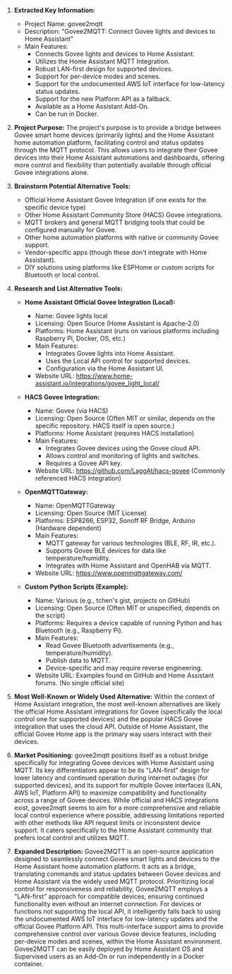 1.  **Extracted Key Information:**
    *   Project Name: govee2mqtt
    *   Description: "Govee2MQTT: Connect Govee lights and devices to Home Assistant"
    *   Main Features:
        *   Connects Govee lights and devices to Home Assistant.
        *   Utilizes the Home Assistant MQTT Integration.
        *   Robust LAN-first design for supported devices.
        *   Support for per-device modes and scenes.
        *   Support for the undocumented AWS IoT interface for low-latency status updates.
        *   Support for the new Platform API as a fallback.
        *   Available as a Home Assistant Add-On.
        *   Can be run in Docker.

2.  **Project Purpose:**
    The project's purpose is to provide a bridge between Govee smart home devices (primarily lights) and the Home Assistant home automation platform, facilitating control and status updates through the MQTT protocol. This allows users to integrate their Govee devices into their Home Assistant automations and dashboards, offering more control and flexibility than potentially available through official Govee integrations alone.

3.  **Brainstorm Potential Alternative Tools:**
    *   Official Home Assistant Govee Integration (if one exists for the specific device type)
    *   Other Home Assistant Community Store (HACS) Govee integrations.
    *   MQTT brokers and general MQTT bridging tools that could be configured manually for Govee.
    *   Other home automation platforms with native or community Govee support.
    *   Vendor-specific apps (though these don't integrate with Home Assistant).
    *   DIY solutions using platforms like ESPHome or custom scripts for Bluetooth or local control.

4.  **Research and List Alternative Tools:**

    *   **Home Assistant Official Govee Integration (Local):**
        *   Name: Govee lights local
        *   Licensing: Open Source (Home Assistant is Apache-2.0)
        *   Platforms: Home Assistant (runs on various platforms including Raspberry Pi, Docker, OS, etc.)
        *   Main Features:
            *   Integrates Govee lights into Home Assistant.
            *   Uses the Local API control for supported devices.
            *   Configuration via the Home Assistant UI.
        *   Website URL: https://www.home-assistant.io/integrations/govee_light_local/

    *   **HACS Govee Integration:**
        *   Name: Govee (via HACS)
        *   Licensing: Open Source (Often MIT or similar, depends on the specific repository. HACS itself is open source.)
        *   Platforms: Home Assistant (requires HACS installation)
        *   Main Features:
            *   Integrates Govee devices using the Govee cloud API.
            *   Allows control and monitoring of lights and switches.
            *   Requires a Govee API key.
        *   Website URL: https://github.com/LaggAt/hacs-govee (Commonly referenced HACS integration)

    *   **OpenMQTTGateway:**
        *   Name: OpenMQTTGateway
        *   Licensing: Open Source (MIT License)
        *   Platforms: ESP8266, ESP32, Sonoff RF Bridge, Arduino (Hardware dependent)
        *   Main Features:
            *   MQTT gateway for various technologies (BLE, RF, IR, etc.).
            *   Supports Govee BLE devices for data like temperature/humidity.
            *   Integrates with Home Assistant and OpenHAB via MQTT.
        *   Website URL: https://www.openmqttgateway.com/

    *   **Custom Python Scripts (Example):**
        *   Name: Various (e.g., tchen's gist, projects on GitHub)
        *   Licensing: Open Source (Often MIT or unspecified, depends on the script)
        *   Platforms: Requires a device capable of running Python and has Bluetooth (e.g., Raspberry Pi).
        *   Main Features:
            *   Read Govee Bluetooth advertisements (e.g., temperature/humidity).
            *   Publish data to MQTT.
            *   Device-specific and may require reverse engineering.
        *   Website URL: Examples found on GitHub and Home Assistant forums. (No single official site)

5.  **Most Well-Known or Widely Used Alternative:**
    Within the context of Home Assistant integration, the most well-known alternatives are likely the official Home Assistant integrations for Govee (specifically the local control one for supported devices) and the popular HACS Govee integration that uses the cloud API. Outside of Home Assistant, the official Govee Home app is the primary way users interact with their devices.

6.  **Market Positioning:**
    govee2mqtt positions itself as a robust bridge specifically for integrating Govee devices with Home Assistant using MQTT. Its key differentiators appear to be its "LAN-first" design for lower latency and continued operation during internet outages (for supported devices), and its support for multiple Govee interfaces (LAN, AWS IoT, Platform API) to maximize compatibility and functionality across a range of Govee devices. While official and HACS integrations exist, govee2mqtt seems to aim for a more comprehensive and reliable local control experience where possible, addressing limitations reported with other methods like API request limits or inconsistent device support. It caters specifically to the Home Assistant community that prefers local control and utilizes MQTT.

7.  **Expanded Description:**
    Govee2MQTT is an open-source application designed to seamlessly connect Govee smart lights and devices to the Home Assistant home automation platform. It acts as a bridge, translating commands and status updates between Govee devices and Home Assistant via the widely used MQTT protocol. Prioritizing local control for responsiveness and reliability, Govee2MQTT employs a "LAN-first" approach for compatible devices, ensuring continued functionality even without an internet connection. For devices or functions not supporting the local API, it intelligently falls back to using the undocumented AWS IoT interface for low-latency updates and the official Govee Platform API. This multi-interface support aims to provide comprehensive control over various Govee device features, including per-device modes and scenes, within the Home Assistant environment. Govee2MQTT can be easily deployed by Home Assistant OS and Supervised users as an Add-On or run independently in a Docker container.
